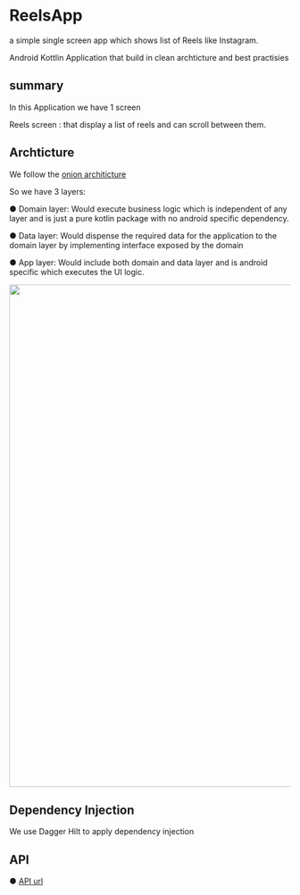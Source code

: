 # ReelsApp
a simple single screen app which shows list of Reels like Instagram.

Android Kottlin Application that build in clean archticture and best practisies

## summary
 In this Application we have 1 screen

Reels screen : that display a list of reels and can scroll between them.

## Archticture
 We follow the [onion architicture](https://medium.com/android-dev-hacks/detailed-guide-on-android-clean-architecture-9eab262a9011)
 
 So we have 3 layers:
 
●	Domain layer: Would execute business logic which is independent of any layer and is just a pure kotlin package with no android specific dependency.

●	Data layer: Would dispense the required data for the application to the domain layer by implementing interface exposed by the domain

●	App layer:
Would include both domain and data layer and is android specific which executes the UI logic.

<img src="https://user-images.githubusercontent.com/8076006/232272370-c7f80389-d612-4bbb-a077-5cc2550e962e.jpg" width= "900">


## Dependency Injection

We use Dagger Hilt to apply dependency injection


## API 

●	 [API url](https://api.usestoryteller.com/api/app/clips/clipssample/clips?ClientPlatform=Android&ClientVersion=9.2.0&x-storyteller-api-key=[get_your_api_key])
